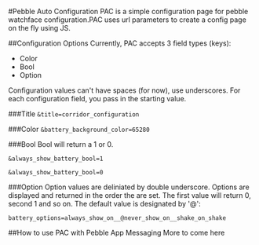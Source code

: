 #Pebble Auto Configuration
PAC is a simple configuration page for pebble watchface configuration.PAC uses url parameters to create a config page on the fly using JS.

##Configuration Options
Currently, PAC accepts 3 field types (keys):

* Color
* Bool
* Option

Configuration values can't have spaces (for now), use underscores. For each configuration field, you pass in the starting value.

###Title
```&title=corridor_configuration```

###Color
```&battery_background_color=65280```

###Bool
Bool will return a 1 or 0.

```&always_show_battery_bool=1```

```&always_show_battery_bool=0```

###Option
Option values are deliniated by double underscore. Options are displayed and returned in the order the are set. The first value will return 0, second 1 and so on. The default value is designated by '@':

```battery_options=always_show_on__@never_show_on__shake_on_shake```

##How to use PAC with Pebble App Messaging
More to come here

